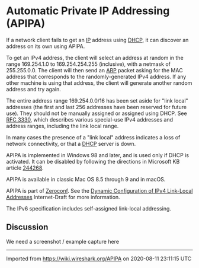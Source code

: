 # Automatic Private IP Addressing (APIPA)

If a network client fails to get an [IP](/IP) address using [DHCP](/DHCP), it can discover an address on its own using APIPA.

To get an IPv4 address, the client will select an address at random in the range 169.254.1.0 to 169.254.254.255 (inclusive), with a netmask of 255.255.0.0. The client will then send an [ARP](/ARP) packet asking for the MAC address that corresponds to the randomly-generated IPv4 address. If any other machine is using that address, the client will generate another random address and try again.

The entire address range 169.254.0.0/16 has been set aside for "link local" addresses (the first and last 256 addresses have been reserved for future use). They should not be manually assigned or assigned using DHCP. See [RFC 3330](http://www.ietf.org/rfc/rfc3330.txt), which describes various special-use IPv4 addresses and address ranges, including the link local range.

In many cases the presence of a "link local" address indicates a loss of network connectivity, or that a [DHCP](/DHCP) server is down.

APIPA is implemented in Windows 98 and later, and is used only if DHCP is activated. It can be disabled by following the directions in Microsoft KB article [244268](http://support.microsoft.com/default.aspx?scid=kb;EN-US;244268).

APIPA is available in classic Mac OS 8.5 through 9 and in macOS.

APIPA is part of [Zeroconf](http://www.zeroconf.org/). See the [Dynamic Configuration of IPv4 Link-Local Addresses](http://files.zeroconf.org/draft-ietf-zeroconf-ipv4-linklocal.txt) Internet-Draft for more information.

The IPv6 specification includes self-assigned link-local addressing.

## Discussion

We need a screenshot / example capture here

---

Imported from https://wiki.wireshark.org/APIPA on 2020-08-11 23:11:15 UTC
